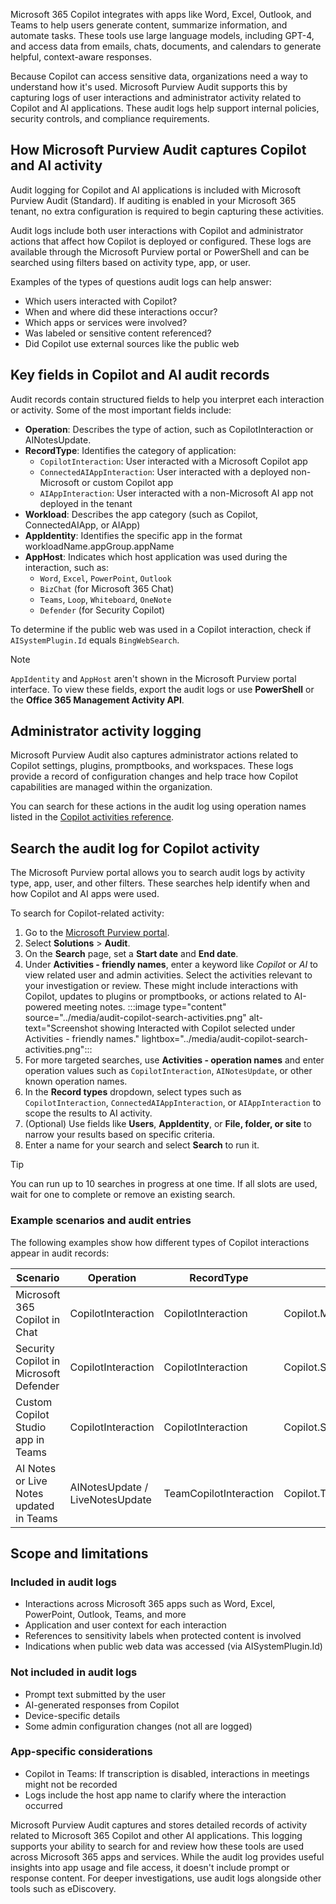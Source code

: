 Microsoft 365 Copilot integrates with apps like Word, Excel, Outlook, and Teams to help users generate content, summarize information, and automate tasks. These tools use large language models, including GPT-4, and access data from emails, chats, documents, and calendars to generate helpful, context-aware responses.

Because Copilot can access sensitive data, organizations need a way to understand how it's used. Microsoft Purview Audit supports this by capturing logs of user interactions and administrator activity related to Copilot and AI applications. These audit logs help support internal policies, security controls, and compliance requirements.

## How Microsoft Purview Audit captures Copilot and AI activity

Audit logging for Copilot and AI applications is included with Microsoft Purview Audit (Standard). If auditing is enabled in your Microsoft 365 tenant, no extra configuration is required to begin capturing these activities.

Audit logs include both user interactions with Copilot and administrator actions that affect how Copilot is deployed or configured. These logs are available through the Microsoft Purview portal or PowerShell and can be searched using filters based on activity type, app, or user.

Examples of the types of questions audit logs can help answer:

- Which users interacted with Copilot?
- When and where did these interactions occur?
- Which apps or services were involved?
- Was labeled or sensitive content referenced?
- Did Copilot use external sources like the public web

## Key fields in Copilot and AI audit records

Audit records contain structured fields to help you interpret each interaction or activity. Some of the most important fields include:

- **Operation**: Describes the type of action, such as CopilotInteraction or AINotesUpdate.
- **RecordType**: Identifies the category of application:
  - `CopilotInteraction`: User interacted with a Microsoft Copilot app
  - `ConnectedAIAppInteraction`: User interacted with a deployed non-Microsoft or custom Copilot app
  - `AIAppInteraction`: User interacted with a non-Microsoft AI app not deployed in the tenant
- **Workload**: Describes the app category (such as Copilot, ConnectedAIApp, or AIApp)
- **AppIdentity**: Identifies the specific app in the format workloadName.appGroup.appName
- **AppHost**: Indicates which host application was used during the interaction, such as:
  - `Word`, `Excel`, `PowerPoint`, `Outlook`
  - `BizChat` (for Microsoft 365 Chat)
  - `Teams`, `Loop`, `Whiteboard`, `OneNote`
  - `Defender` (for Security Copilot)

To determine if the public web was used in a Copilot interaction, check if `AISystemPlugin.Id` equals `BingWebSearch`.

> [!NOTE]
> `AppIdentity` and `AppHost` aren't shown in the Microsoft Purview portal interface. To view these fields, export the audit logs or use **PowerShell** or the **Office 365 Management Activity API**.

## Administrator activity logging

Microsoft Purview Audit also captures administrator actions related to Copilot settings, plugins, promptbooks, and workspaces. These logs provide a record of configuration changes and help trace how Copilot capabilities are managed within the organization.

You can search for these actions in the audit log using operation names listed in the [Copilot activities reference](/purview/audit-log-activities#copilot-activities?azure-portal=true).

## Search the audit log for Copilot activity

The Microsoft Purview portal allows you to search audit logs by activity type, app, user, and other filters. These searches help identify when and how Copilot and AI apps were used.

To search for Copilot-related activity:

1. Go to the [Microsoft Purview portal](https://purview.microsoft.com/?azure-portal=true).
1. Select **Solutions** > **Audit**.
1. On the **Search** page, set a **Start date** and **End date**.
1. Under **Activities - friendly names**, enter a keyword like _Copilot_ or _AI_ to view related user and admin activities. Select the activities relevant to your investigation or review. These might include interactions with Copilot, updates to plugins or promptbooks, or actions related to AI-powered meeting notes.
   :::image type="content" source="../media/audit-copilot-search-activities.png" alt-text="Screenshot showing Interacted with Copilot selected under Activities - friendly names." lightbox="../media/audit-copilot-search-activities.png":::
1. For more targeted searches, use **Activities - operation names** and enter operation values such as `CopilotInteraction`, `AINotesUpdate`, or other known operation names.
1. In the **Record types** dropdown, select types such as `CopilotInteraction`, `ConnectedAIAppInteraction`, or `AIAppInteraction` to scope the results to AI activity.
1. (Optional) Use fields like **Users**, **AppIdentity**, or **File, folder, or site** to narrow your results based on specific criteria.
1. Enter a name for your search and select **Search** to run it.

> [!TIP]
> You can run up to 10 searches in progress at one time. If all slots are used, wait for one to complete or remove an existing search.

### Example scenarios and audit entries

The following examples show how different types of Copilot interactions appear in audit records:

| Scenario | Operation | RecordType | AppIdentity | AppHost |
|-----|-----|-----|-----|-----|
| Microsoft 365 Copilot in Chat | CopilotInteraction | CopilotInteraction | Copilot.MicrosoftCopilot.BizChat | BizChat |
| Security Copilot in Microsoft Defender | CopilotInteraction | CopilotInteraction | Copilot.Security.SecurityCopilot | Defender |
| Custom Copilot Studio app in Teams | CopilotInteraction | CopilotInteraction | Copilot.Studio.<GUID> | Teams |
| AI Notes or Live Notes updated in Teams | AINotesUpdate / LiveNotesUpdate | TeamCopilotInteraction | Copilot.TeamCopilot.* | Teams |

## Scope and limitations

### Included in audit logs

- Interactions across Microsoft 365 apps such as Word, Excel, PowerPoint, Outlook, Teams, and more
- Application and user context for each interaction
- References to sensitivity labels when protected content is involved
- Indications when public web data was accessed (via AISystemPlugin.Id)

### Not included in audit logs

- Prompt text submitted by the user
- AI-generated responses from Copilot
- Device-specific details
- Some admin configuration changes (not all are logged)

### App-specific considerations

- Copilot in Teams: If transcription is disabled, interactions in meetings might not be recorded
- Logs include the host app name to clarify where the interaction occurred

Microsoft Purview Audit captures and stores detailed records of activity related to Microsoft 365 Copilot and other AI applications. This logging supports your ability to search for and review how these tools are used across Microsoft 365 apps and services. While the audit log provides useful insights into app usage and file access, it doesn't include prompt or response content. For deeper investigations, use audit logs alongside other tools such as eDiscovery.
